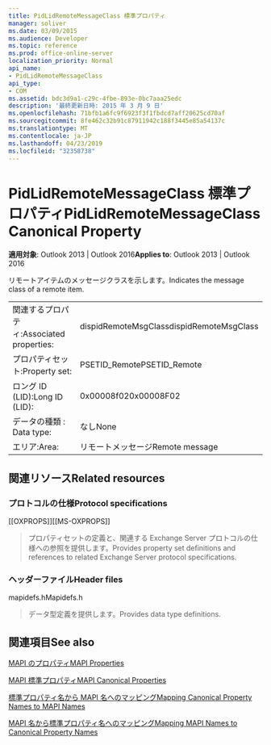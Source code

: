 ```yaml
---
title: PidLidRemoteMessageClass 標準プロパティ
manager: soliver
ms.date: 03/09/2015
ms.audience: Developer
ms.topic: reference
ms.prod: office-online-server
localization_priority: Normal
api_name:
- PidLidRemoteMessageClass
api_type:
- COM
ms.assetid: bdc3d9a1-c29c-4fbe-893e-0bc7aaa25edc
description: '最終更新日時: 2015 年 3 月 9 日'
ms.openlocfilehash: 71bfb1a6fc9f6923f3f1fbdcd7aff20625cd70af
ms.sourcegitcommit: 8fe462c32b91c87911942c188f3445e85a54137c
ms.translationtype: MT
ms.contentlocale: ja-JP
ms.lasthandoff: 04/23/2019
ms.locfileid: "32358738"
---
```

# <a name="pidlidremotemessageclass-canonical-property"></a><span data-ttu-id="1a69f-103">PidLidRemoteMessageClass 標準プロパティ</span><span class="sxs-lookup"><span data-stu-id="1a69f-103">PidLidRemoteMessageClass Canonical Property</span></span>

  
  
<span data-ttu-id="1a69f-104">**適用対象**: Outlook 2013 | Outlook 2016</span><span class="sxs-lookup"><span data-stu-id="1a69f-104">**Applies to**: Outlook 2013 | Outlook 2016</span></span> 
  
<span data-ttu-id="1a69f-105">リモートアイテムのメッセージクラスを示します。</span><span class="sxs-lookup"><span data-stu-id="1a69f-105">Indicates the message class of a remote item.</span></span>
  
|||
|:-----|:-----|
|<span data-ttu-id="1a69f-106">関連するプロパティ:</span><span class="sxs-lookup"><span data-stu-id="1a69f-106">Associated properties:</span></span>  <br/> |<span data-ttu-id="1a69f-107">dispidRemoteMsgClass</span><span class="sxs-lookup"><span data-stu-id="1a69f-107">dispidRemoteMsgClass</span></span>  <br/> |
|<span data-ttu-id="1a69f-108">プロパティセット:</span><span class="sxs-lookup"><span data-stu-id="1a69f-108">Property set:</span></span>  <br/> |<span data-ttu-id="1a69f-109">PSETID_Remote</span><span class="sxs-lookup"><span data-stu-id="1a69f-109">PSETID_Remote</span></span>  <br/> |
|<span data-ttu-id="1a69f-110">ロング ID (LID):</span><span class="sxs-lookup"><span data-stu-id="1a69f-110">Long ID (LID):</span></span>  <br/> |<span data-ttu-id="1a69f-111">0x00008f02</span><span class="sxs-lookup"><span data-stu-id="1a69f-111">0x00008F02</span></span>  <br/> |
|<span data-ttu-id="1a69f-112">データの種類 : </span><span class="sxs-lookup"><span data-stu-id="1a69f-112">Data type:</span></span>  <br/> |<span data-ttu-id="1a69f-113">なし</span><span class="sxs-lookup"><span data-stu-id="1a69f-113">None</span></span>  <br/> |
|<span data-ttu-id="1a69f-114">エリア:</span><span class="sxs-lookup"><span data-stu-id="1a69f-114">Area:</span></span>  <br/> |<span data-ttu-id="1a69f-115">リモートメッセージ</span><span class="sxs-lookup"><span data-stu-id="1a69f-115">Remote message</span></span>  <br/> |
   
## <a name="related-resources"></a><span data-ttu-id="1a69f-116">関連リソース</span><span class="sxs-lookup"><span data-stu-id="1a69f-116">Related resources</span></span>

### <a name="protocol-specifications"></a><span data-ttu-id="1a69f-117">プロトコルの仕様</span><span class="sxs-lookup"><span data-stu-id="1a69f-117">Protocol specifications</span></span>

<span data-ttu-id="1a69f-118">[[OXPROPS]]</span><span class="sxs-lookup"><span data-stu-id="1a69f-118">[[MS-OXPROPS]]</span></span> 
  
> <span data-ttu-id="1a69f-119">プロパティセットの定義と、関連する Exchange Server プロトコルの仕様への参照を提供します。</span><span class="sxs-lookup"><span data-stu-id="1a69f-119">Provides property set definitions and references to related Exchange Server protocol specifications.</span></span>
    
### <a name="header-files"></a><span data-ttu-id="1a69f-120">ヘッダーファイル</span><span class="sxs-lookup"><span data-stu-id="1a69f-120">Header files</span></span>

<span data-ttu-id="1a69f-121">mapidefs.h</span><span class="sxs-lookup"><span data-stu-id="1a69f-121">Mapidefs.h</span></span>
  
> <span data-ttu-id="1a69f-122">データ型定義を提供します。</span><span class="sxs-lookup"><span data-stu-id="1a69f-122">Provides data type definitions.</span></span>
    
## <a name="see-also"></a><span data-ttu-id="1a69f-123">関連項目</span><span class="sxs-lookup"><span data-stu-id="1a69f-123">See also</span></span>



[<span data-ttu-id="1a69f-124">MAPI のプロパティ</span><span class="sxs-lookup"><span data-stu-id="1a69f-124">MAPI Properties</span></span>](mapi-properties.md)
  
[<span data-ttu-id="1a69f-125">MAPI 標準プロパティ</span><span class="sxs-lookup"><span data-stu-id="1a69f-125">MAPI Canonical Properties</span></span>](mapi-canonical-properties.md)
  
[<span data-ttu-id="1a69f-126">標準プロパティ名から MAPI 名へのマッピング</span><span class="sxs-lookup"><span data-stu-id="1a69f-126">Mapping Canonical Property Names to MAPI Names</span></span>](mapping-canonical-property-names-to-mapi-names.md)
  
[<span data-ttu-id="1a69f-127">MAPI 名から標準プロパティ名へのマッピング</span><span class="sxs-lookup"><span data-stu-id="1a69f-127">Mapping MAPI Names to Canonical Property Names</span></span>](mapping-mapi-names-to-canonical-property-names.md)

